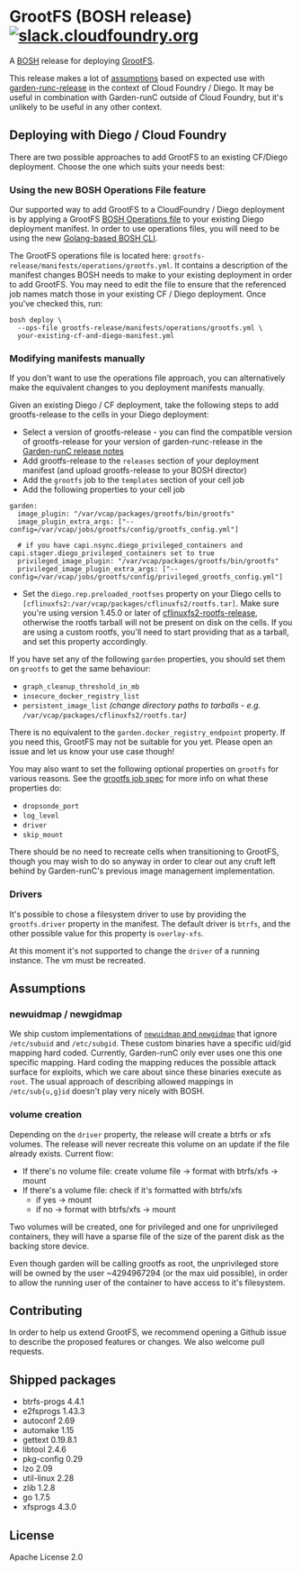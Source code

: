 # GrootFS (BOSH release) [![slack.cloudfoundry.org](https://slack.cloudfoundry.org/badge.svg)](https://slack.cloudfoundry.org)

A [BOSH](http://docs.cloudfoundry.org/bosh/) release for deploying
[GrootFS](https://github.com/cloudfoundry/grootfs).

This release makes a lot of [assumptions](#assumptions) based on expected use
with [garden-runc-release](https://github.com/cloudfoundry/garden-runc-release)
in the context of Cloud Foundry / Diego. It may be useful in combination with
Garden-runC outside of Cloud Foundry, but it's unlikely to be useful in any
other context.

## Deploying with Diego / Cloud Foundry

There are two possible approaches to add GrootFS to an existing CF/Diego deployment. Choose
the one which suits your needs best:

### Using the new BOSH Operations File feature

Our supported way to add GrootFS to a CloudFoundry / Diego deployment is by applying a GrootFS
[BOSH Operations file](https://github.com/cppforlife/go-patch/blob/master/docs/examples.md) to
your existing Diego deployment manifest. In
order to use operations files, you will need to be using the new [Golang-based BOSH CLI](https://github.com/cloudfoundry/bosh-cli).

The GrootFS operations file is located here: `grootfs-release/manifests/operations/grootfs.yml`.
It contains a description of the manifest changes BOSH needs to make to your existing deployment
in order to add GrootFS. You may need to edit the file to ensure that the referenced job names
match those in your existing CF / Diego deployment. Once you've checked this, run:

```
bosh deploy \
  --ops-file grootfs-release/manifests/operations/grootfs.yml \
  your-existing-cf-and-diego-manifest.yml
```

### Modifying manifests manually

If you don't want to use the operations file approach, you can alternatively make the equivalent
changes to you deployment manifests manually.

Given an existing Diego / CF deployment, take the following steps to add
grootfs-release to the cells in your Diego deployment:

* Select a version of grootfs-release - you can find the compatible version of
   grootfs-release for your version of garden-runc-release in the [Garden-runC
   release notes](https://github.com/cloudfoundry/garden-runc-release/releases)
* Add grootfs-release to the `releases` section of your deployment manifest
   (and upload grootfs-release to your BOSH director)
* Add the `grootfs` job to the `templates` section of your cell job
* Add the following properties to your cell job
```
garden:
  image_plugin: "/var/vcap/packages/grootfs/bin/grootfs"
  image_plugin_extra_args: ["--config=/var/vcap/jobs/grootfs/config/grootfs_config.yml"]

  # if you have capi.nsync.diego_privileged_containers and capi.stager.diego_privileged_containers set to true
  privileged_image_plugin: "/var/vcap/packages/grootfs/bin/grootfs"
  privileged_image_plugin_extra_args: ["--config=/var/vcap/jobs/grootfs/config/privileged_grootfs_config.yml"]
```
* Set the `diego.rep.preloaded_rootfses` property on your Diego cells to
  `[cflinuxfs2:/var/vcap/packages/cflinuxfs2/rootfs.tar]`. Make sure you're
  using version 1.45.0 or later of
  [cflinuxfs2-rootfs-release](https://github.com/cloudfoundry/cflinuxfs2-rootfs-release),
  otherwise the rootfs tarball will not be present on disk on the cells. If you
  are using a custom rootfs, you'll need to start providing that as a tarball,
  and set this property accordingly.

If you have set any of the following `garden` properties, you should set them on
`grootfs` to get the same behaviour:
- `graph_cleanup_threshold_in_mb`
- `insecure_docker_registry_list`
- `persistent_image_list` _(change directory paths to tarballs - e.g._
  `/var/vcap/packages/cflinuxfs2/rootfs.tar`_)_

There is no equivalent to the `garden.docker_registry_endpoint` property. If you
need this, GrootFS may not be suitable for you yet. Please open an issue and let
us know your use case though!

You may also want to set the following optional properties on `grootfs` for
various reasons. See the [grootfs job spec](jobs/grootfs/spec) for more info on
what these properties do:
- `dropsonde_port`
- `log_level`
- `driver`
- `skip_mount`

There should be no need to recreate cells when transitioning to GrootFS, though
you may wish to do so anyway in order to clear out any cruft left behind by
Garden-runC's previous image management implementation.

### Drivers

It's possible to chose a filesystem driver to use by providing the `grootfs.driver`
property in the manifest. The default driver is `btrfs`, and the other possible
value for this property is `overlay-xfs`.

At this moment it's not supported to change the `driver` of a running instance. The
vm must be recreated.

## Assumptions

### newuidmap / newgidmap

We ship custom implementations of [`newuidmap` and
`newgidmap`](https://github.com/cloudfoundry/idmapper) that ignore `/etc/subuid`
and `/etc/subgid`. These custom binaries have a specific uid/gid mapping hard
coded. Currently, Garden-runC only ever uses one this one specific mapping.
Hard coding the mapping reduces the possible attack surface for exploits, which
we care about since these binaries execute as `root`. The usual approach of
describing allowed mappings in `/etc/sub{u,g}id` doesn't play very nicely with
BOSH.

### volume creation

Depending on the `driver` property, the release will create a btrfs or xfs volumes.
The release will never recreate this volume on an update if the file
already exists. Current flow:

* If there's no volume file: create volume file -> format with btrfs/xfs -> mount
* If there's a volume file: check if it's formatted with btrfs/xfs
  * if yes -> mount
  * if no -> format with btrfs/xfs -> mount

Two volumes will be created, one for privileged and one for unprivileged 
containers, they will have a sparse file of the size of the parent disk as 
the backing store device.

Even though garden will be calling grootfs as root, the unprivileged store
will be owned by the user ~4294967294 (or the max uid possible), in order to
allow the running user of the container to have access to it's filesystem.

## Contributing

In order to help us extend GrootFS, we recommend opening a Github issue to
describe the proposed features or changes. We also welcome pull requests.

## Shipped packages

* btrfs-progs 4.4.1
* e2fsprogs 1.43.3
* autoconf 2.69
* automake 1.15
* gettext 0.19.8.1
* libtool 2.4.6
* pkg-config 0.29
* lzo 2.09
* util-linux 2.28
* zlib 1.2.8
* go 1.7.5
* xfsprogs 4.3.0

## License

Apache License 2.0
